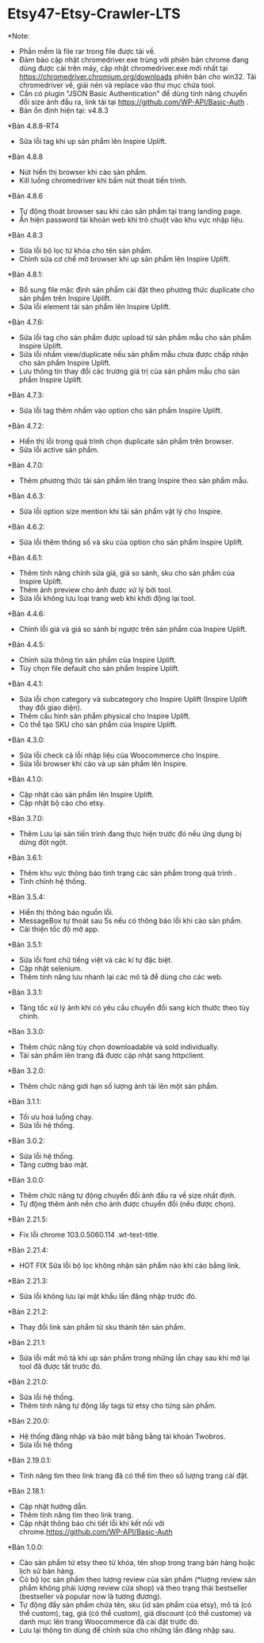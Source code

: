 # Etsy47-Etsy-Crawler-LTS
*Note: 
- Phần mềm là file rar trong file được tải về.
- Đảm bảo cập nhật chromedriver.exe trùng với phiên bản chrome đang dùng được cài trên máy, cập nhật chromedriver.exe mới nhất tại https://chromedriver.chromium.org/downloads phiên bản cho win32. Tải chromedriver về, giải nén và replace vào thư mục chứa tool.
- Cần có plugin "JSON Basic Authentication" để dùng tính năng chuyển đổi size ảnh đầu ra, link tải tại https://github.com/WP-API/Basic-Auth .
- Bản ổn định hiện tại: v4.8.3

*Bản 4.8.8-RT4
- Sửa lỗi tag khi up sản phẩm lên Inspire Uplift.

*Bản 4.8.8
- Nút hiển thị browser khi cào sản phẩm.
- Kill luồng chromedriver khi bấm nút thoát tiến trình.

*Bản 4.8.6
- Tự động thoát browser sau khi cào sản phẩm tại trang landing page.
- Ẩn hiện password tài khoản web khi trỏ chuột vào khu vực nhập liệu.

*Bản 4.8.3
- Sửa lỗi bộ lọc từ khóa cho tên sản phẩm.
- Chỉnh sửa cơ chế mở browser khi up sản phẩm lên Inspire Uplift.

*Bản 4.8.1:
- Bổ sung file mặc định sản phẩm cài đặt theo phương thức duplicate cho sản phẩm trên Inspire Uplift.
- Sửa lỗi element tải sản phẩm lên Inspire Uplift.

*Bản 4.7.6:
- Sửa lỗi tag cho sản phẩm được upload từ sản phẩm mẫu cho sản phẩm Inspire Uplift.
- Sửa lỗi nhầm view/duplicate nếu sản phẩm mẫu chưa được chấp nhận cho sản phẩm Inspire Uplift.
- Lưu thông tin thay đổi các trương giá trị của sản phẩm mẫu cho sản phẩm Inspire Uplift.

*Bản 4.7.3:
- Sửa lỗi tag thêm nhầm vào option cho sản phẩm Inspire Uplift.

*Bản 4.7.2:
- Hiển thị lỗi trong quá trình chọn duplicate sản phẩm trên browser.
- Sửa lỗi active sản phẩm.

*Bản 4.7.0:
- Thêm phương thức tải sản phẩm lên trang Inspire theo sản phẩm mẫu.

*Bản 4.6.3:
- Sửa lỗi option size mention khi tải sản phẩm vật lý cho Inspire.

*Bản 4.6.2:
- Sửa lỗi thêm thông số và sku của option cho sản phẩm Inspire Uplift.

*Bản 4.6.1:
- Thêm tính năng chỉnh sửa giá, giá so sánh, sku cho sản phẩm của Inspire Uplift.
- Thêm ảnh preview cho ảnh được xử lý bởi tool.
- Sửa lỗi không lưu loại trang web khi khởi động lại tool.

*Bản 4.4.6:
- Chỉnh lỗi giá và giá so sánh bị ngược trên sản phẩm của Inspire Uplift.


*Bản 4.4.5:
- Chỉnh sửa thông tin sản phẩm của Inspire Uplift.
- Tùy chọn file default cho sản phẩm Inspire Uplift.

*Bản 4.4.1:
- Sửa lỗi chọn category và subcategory cho Inspire Uplift (Inspire Uplift thay đổi giao diện).
- Thêm cấu hình sản phẩm physical cho Inspire Uplift.
- Có thể tạo SKU cho sản phẩm của Inspire Uplift.

*Bản 4.3.0:
- Sửa lỗi check cả lỗi nhập liệu của Woocommerce cho Inspire.
- Sửa lỗi browser khi cào và up sản phẩm lên Inspire.

*Bản 4.1.0:
- Cập nhật cào sản phẩm lên Inspire Uplift.
- Cập nhật bộ cào cho etsy.

*Bản 3.7.0:
- Thêm Lưu lại sản tiến trình đang thực hiện trước đó nếu ứng dụng bị dừng đột ngột.

*Bản 3.6.1:
- Thêm khu vực thông báo tình trạng các sản phẩm trong quá trình .
- Tinh chỉnh hệ thống.

*Bản 3.5.4:
- Hiển thị thông báo nguồn lỗi.
- MessageBox tự thoát sau 5s nếu có thông báo lỗi khi cào sản phẩm.
- Cải thiện tốc độ mở app.

*Bản 3.5.1:
- Sửa lỗi font chữ tiếng việt và các kí tự đặc biệt.
- Cập nhật selenium.
- Thêm tính năng lưu nhanh lại các mô tả để dùng cho các web.

*Bản 3.3.1:
- Tăng tốc xử lý ảnh khi có yêu cầu chuyển đổi sang kích thước theo tùy chỉnh.

*Bản 3.3.0:
- Thêm chức năng tùy chọn downloadable và sold individually.
- Tải sản phẩm lên trang đã được cập nhật sang httpclient.

*Bản 3.2.0:
- Thêm chức năng giới hạn số lượng ảnh tải lên một sản phẩm.

*Bản 3.1.1:
- Tối ưu hoá luồng chạy.
- Sửa lỗi hệ thống.

*Bản 3.0.2:
- Sửa lỗi hệ thống.
- Tăng cường bảo mật.

*Bản 3.0.0:
- Thêm chức năng tự động chuyển đổi ảnh đầu ra về size nhất định.
- Tự động thêm ảnh nền cho ảnh được chuyển đổi (nếu được chọn).

*Bản 2.21.5:
- Fix lỗi chrome 103.0.5060.114  .wt-text-title.

*Bản 2.21.4:
- HOT FIX Sửa lỗi bộ lọc không nhận sản phẩm nào khi cào bằng link.

*Bản 2.21.3:
- Sửa lỗi không lưu lại mật khẩu lần đăng nhập trước đó.

*Bản 2.21.2:
- Thay đổi link sản phẩm từ sku thành tên sản phẩm.

*Bản 2.21.1:
- Sửa lỗi mất mô tả khi up sản phẩm trong những lần chạy sau khi mở lại tool đã được tắt trước đó.

*Bản 2.21.0:
- Sửa lỗi hệ thống.
- Thêm tính năng tự động lấy tags từ etsy cho từng sản phẩm.

*Bản 2.20.0:
- Hệ thống đăng nhập và bảo mật bằng bằng tài khoản Twobros.
- Sửa lỗi hệ thống

*Bản 2.19.0.1:
- Tính năng tìm theo link trang đã có thể tìm theo số lượng trang cài đặt.

*Bản 2.18.1:
- Cập nhật hướng dẫn.
- Thêm tính năng tìm theo link trang.
- Cập nhật thông báo chi tiết lỗi khi kết nối với chrome.https://github.com/WP-API/Basic-Auth

*Bản 1.0.0:
- Cào sản phẩm từ etsy theo từ khóa, tên shop trong trang bán hàng hoặc lịch sử bán hàng.
- Có bộ lọc sản phẩm theo lượng review của sản phẩm (*lượng review sản phẩm không phải lượng review cửa shop) và theo trạng thái bestseller (bestseller và popular now là tương đương).
- Tự động đẩy sản phẩm chứa tên, sku (id sản phẩm của etsy), mô tả (có thể custom), tag, giá (có thể custom), giá discount (có thể custome) và danh mục lên trang Woocommerce đã cài đặt trước đó.
- Lưu lại thông tin dùng để chỉnh sửa cho những lần đăng nhập sau.
